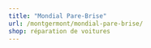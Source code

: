 ```yaml
---
title: "Mondial Pare-Brise"
url: /montgermont/mondial-pare-brise/
shop: réparation de voitures
---
```

